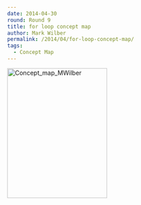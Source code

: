 ```yaml
---
date: 2014-04-30
round: Round 9
title: for loop concept map
author: Mark Wilber
permalink: /2014/04/for-loop-concept-map/
tags:
  - Concept Map
---
```

[<img class="alignnone size-medium wp-image-6889" alt="Concept_map_MWilber" src="http://files.software-carpentry.org/training-course/2014/04/Concept_map_MWilber-231x300.jpg" width="231" height="300" />][1]

 [1]: http://files.software-carpentry.org/training-course/2014/04/Concept_map_MWilber.jpg
